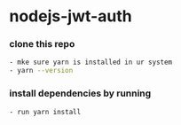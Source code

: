 # nodejs-jwt-auth

### clone this repo

```sh
- mke sure yarn is installed in ur system
- yarn --version
```

### install dependencies by running

```sh
- run yarn install
```
